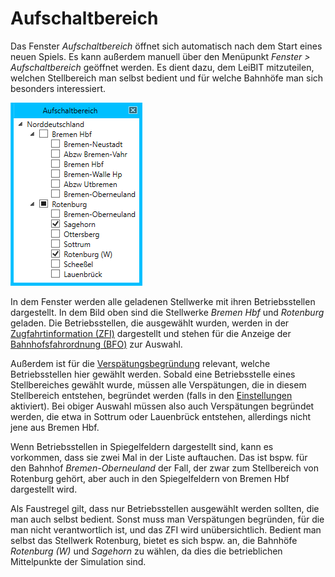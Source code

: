 # Aufschaltbereich

Das Fenster *Aufschaltbereich* öffnet sich automatisch nach dem Start eines neuen Spiels. Es kann außerdem manuell über den Menüpunkt *Fenster > Aufschaltbereich* geöffnet werden. Es dient dazu, dem LeiBIT mitzuteilen, welchen Stellbereich man selbst bedient und für welche Bahnhöfe man sich besonders interessiert.

![Fenster Aufschaltbereich](img/aufschaltbereich.png)

In dem Fenster werden alle geladenen Stellwerke mit ihren Betriebsstellen dargestellt. In dem Bild oben sind die Stellwerke *Bremen Hbf* und *Rotenburg* geladen. Die Betriebsstellen, die ausgewählt wurden, werden in der [Zugfahrtinformation (ZFI)](zfi.md) dargestellt und stehen für die Anzeige der [Bahnhofsfahrordnung (BFO)](bfo.md) zur Auswahl.

Außerdem ist für die [Verspätungsbegründung](delay.md) relevant, welche Betriebsstellen hier gewählt werden. Sobald eine Betriebsstelle eines Stellbereiches gewählt wurde, müssen alle Verspätungen, die in diesem Stellbereich entstehen, begründet werden (falls in den [Einstellungen](einstellungen.md) aktiviert). Bei obiger Auswahl müssen also auch Verspätungen begründet werden, die etwa in Sottrum oder Lauenbrück entstehen, allerdings nicht jene aus Bremen Hbf.

Wenn Betriebsstellen in Spiegelfeldern dargestellt sind, kann es vorkommen, dass sie zwei Mal in der Liste auftauchen. Das ist bspw. für den Bahnhof *Bremen-Oberneuland* der Fall, der zwar zum Stellbereich von Rotenburg gehört, aber auch in den Spiegelfeldern von Bremen Hbf dargestellt wird.

Als Faustregel gilt, dass nur Betriebsstellen ausgewählt werden sollten, die man auch selbst bedient. Sonst muss man Verspätungen begründen, für die man nicht verantwortlich ist, und das ZFI wird unübersichtlich. Bedient man selbst das Stellwerk Rotenburg, bietet es sich bspw. an, die Bahnhöfe *Rotenburg (W)* und *Sagehorn* zu wählen, da dies die betrieblichen Mittelpunkte der Simulation sind.